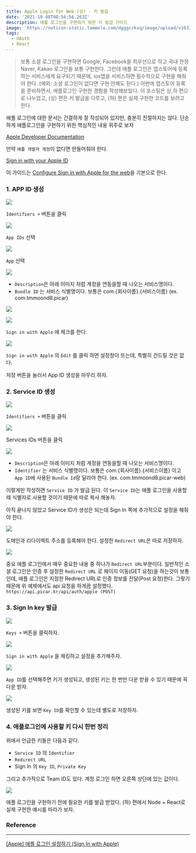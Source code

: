 ```yaml
---
title: Apple Login for Web (상) - 키 발급
date: '2021-10-08T08:56:56.263Z'
description: 애플 로그인을 구현하기 위한 키 발급 가이드
image: 'https://noticon-static.tammolo.com/dgggcrkxq/image/upload/v1633702737/tlog/cover/apple-og_mrjifu.jpg'
tags:
  - OAuth
  - React
---
```



> 보통 소셜 로그인을 구현하면 Google, Facebook을 최우선으로 하고 국내 한정 Naver, Kakao 로그인을 보통 구현한다. 그런데 애플 로그인은 앱스토어에 등록하는 서비스에게 요구되기 때문에, ios앱을 서비스하면 필수적으로 구현을 해줘야 한다. (예외: 소셜 로그인이 없다면 구현 안해도 된다.)
 이번에 앱스토어 등록을 준비하면서, 애플로그인 구현한 경험을 작성해보았다. 이 포스팅은 상,하 편으로 나누었고, (상) 편은 키 발급을 다루고, (하) 편은 실제 구현한 코드를 보려고 한다.

애플 로그인에 대한 문서는 간결하게 잘 작성되어 있지만, 충분히 친절하지는 않다. 단순하게 애플로그인을 구현하기 위한 핵심적인 내용 위주로 보자

[Apple Developer Documentation](https://developer.apple.com/documentation/sign_in_with_apple/sign_in_with_apple_js)


만약 `애플 개발자 계정`이 없다면 만들어줘야 한다.

[Sign in with your Apple ID](https://developer.apple.com/account/)

이 가이드는 [Configure Sign in with Apple for the web](https://help.apple.com/developer-account/#/dev1c0e25352)을 기본으로 한다.

### 1. APP ID 생성

![](https://noticon-static.tammolo.com/dgggcrkxq/image/upload/v1633702945/tlog/p8gvhvv9ljchys0qf7ga.png)

`Identifiers +` 버튼을 클릭

![](https://noticon-static.tammolo.com/dgggcrkxq/image/upload/v1633702946/tlog/boreit4ik1l2yopq0ibu.png)

`App IDs` 선택

![](https://noticon-static.tammolo.com/dgggcrkxq/image/upload/v1633702946/tlog/bjah4g6dbs8s5matvugu.png)

`App` 선택

![](https://noticon-static.tammolo.com/dgggcrkxq/image/upload/v1633702947/tlog/uf0gdt80ex9owmcpzamn.png)

- `Description`은 아래 이미지 처럼 계정을 연동을할 때 나오는 서비스명이다.
- `Bundle ID` 는 서비스 식별명이다. 보통은 com.{회사이름}.{서비스이름} (ex. com.tmmoond8.picar)

![](https://noticon-static.tammolo.com/dgggcrkxq/image/upload/v1633702945/tlog/szjf2ohez9imiadhant6.png)

![](https://noticon-static.tammolo.com/dgggcrkxq/image/upload/v1633702946/tlog/qavuolvetg7qdbcx1kbx.png)

`Sign in with Apple` 에 체크를 한다.

![](https://noticon-static.tammolo.com/dgggcrkxq/image/upload/v1633702946/tlog/rm4u08qugn826xsjh3pk.png)

`Sign in with Apple` 의 `Edit` 를 클릭 하면 설정창이 뜨는데, 특별히 건드릴 것은 없다.

저장 버튼을 눌러서 App ID 생성을 마무리 하자.

### 2. Service ID 생성

![](https://noticon-static.tammolo.com/dgggcrkxq/image/upload/v1633702945/tlog/p8gvhvv9ljchys0qf7ga.png)

`Identifiers +` 버튼을 클릭

![](https://noticon-static.tammolo.com/dgggcrkxq/image/upload/v1633702946/tlog/ug88jq0qqokddsujrroq.png)

Services IDs 버튼을 클릭

![](https://noticon-static.tammolo.com/dgggcrkxq/image/upload/v1633702947/tlog/zig2uv7lghfgsa6cfuww.png)

- `Description`은 아래 이미지 처럼 계정을 연동을할 때 나오는 서비스명이다.
- `Identifier` 는 서비스 식별명이다. 보통은 com.{회사이름}.{서비스이름} 이고  `App ID`에 사용된 `Bundle Id`랑 달라야 한다. (ex. com.tmmoond8.picar-web)

이렇게만 작성하면 `Service ID` 가 발급 된다. 이 `Service ID`는 애플 로그인을 사용할 때 식별자로 사용할 것이기 때문에 따로 복사 해놓자.

 아직 끝나지 않았고 Service ID가 생성은 되는데 Sign In 쪽에 추가적으로 설정을 해줘야 한다.

![](https://noticon-static.tammolo.com/dgggcrkxq/image/upload/v1633702948/tlog/pwnwso0yae1jsxvev1ps.png)

도메인과 리다이렉트 주소를 등록해야 한다. 설정한 `Redirect URL`은 따로 저장하자.

![](https://noticon-static.tammolo.com/dgggcrkxq/image/upload/v1633702948/tlog/pdb7zxnm8iqnl2bevmly.png)

중요
애플 로그인에서 매우 중요한 내용 중 하나가 `Redirect URL`부분이다. 일반적인 소셜 로그인은 인증 후 설정한 `Redirect URL` 로 페이지 이동(GET 요청)을 하는것이 보통인데, 애플 로그인은 지정한 Redirect URL로 인증 정보를 전달(Post  요청)한다. 그렇기 때문에 위 예제에서도 api 요청을 하게끔 설정했다. `https://api.picar.kr/api/auth/apple (POST)` 

### 3. Sign In key 발급

![](https://noticon-static.tammolo.com/dgggcrkxq/image/upload/v1633702948/tlog/yuco05vc041fmbx1d69u.png)

`Keys +` 버튼을 클릭하자.

![](https://noticon-static.tammolo.com/dgggcrkxq/image/upload/v1633702948/tlog/z1udzcq7lo2cvajwhsuc.png)

`Sign in with Apple` 을 체킹하고 설정을 추가해주자.

![](https://noticon-static.tammolo.com/dgggcrkxq/image/upload/v1633702948/tlog/puynxmu7p3blkogmo4hd.png)

`App ID`를 선택해주면 키가 생성되고, 생성된 키는 한 번만 다운 받을 수 있기 때문에 꼭 다운 받자.

![](https://noticon-static.tammolo.com/dgggcrkxq/image/upload/v1633702949/tlog/qyb5togactfyuqfaytdp.png)

생성된 키를 보면 `Key ID`를 확인할 수 있는데 별도로 저장하자.

### 4. 애플로그인에 사용할 키 다시 한번 정리

위에서 언급한 키들은 다음과 같다.

- `Service ID` 의 `Identifier`
- `Redirect URL`
- Sign In 의 `Key ID`, `Private Key`

그리고 추가적으로 Team ID도 있다. 계정 로그인 하면 오른쪽 상단에 있는 값이다.

![](https://noticon-static.tammolo.com/dgggcrkxq/image/upload/v1633702949/tlog/xdim6irtsimf4wxuba7e.png)

애플 로그인을 구현하기 전에 필요한 키를 발급 받았다. (하) 편에서 Node + React로 실제 구현한 예시를 따라가 보자.

### Reference

---

[[Apple] 애플 로그인 설정하기 (Sign In with Apple)](https://spiralmoon.tistory.com/entry/Apple-%EC%95%A0%ED%94%8C-%EB%A1%9C%EA%B7%B8%EC%9D%B8-%EC%84%A4%EC%A0%95%ED%95%98%EA%B8%B0-Sign-In-with-Apple)